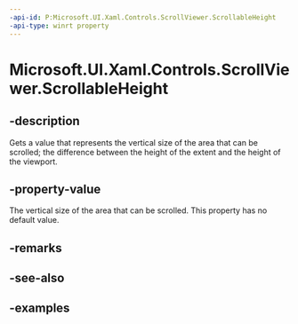 ```yaml
---
-api-id: P:Microsoft.UI.Xaml.Controls.ScrollViewer.ScrollableHeight
-api-type: winrt property
---
```


# Microsoft.UI.Xaml.Controls.ScrollViewer.ScrollableHeight

<!--
public double ScrollableHeight { get; }
-->

## -description

Gets a value that represents the vertical size of the area that can be scrolled; the difference between the height of the extent and the height of the viewport.

## -property-value

The vertical size of the area that can be scrolled. This property has no default value.

## -remarks

## -see-also

## -examples

